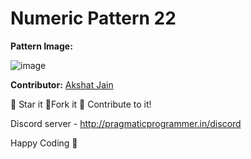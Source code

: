# Numeric Pattern 22

**Pattern Image:**

![image](../../img/numericpattern22.PNG)

**Contributor:** [Akshat Jain](https://github.com/akshatjain24)

:star2: Star it :fork_and_knife:Fork it :handshake: Contribute to it!

Discord server - http://pragmaticprogrammer.in/discord

Happy Coding :purple_heart: